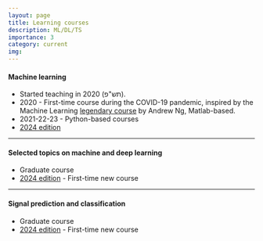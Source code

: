 ```yaml
---
layout: page
title: Learning courses
description: ML/DL/TS
importance: 3
category: current
img: 
---
```


#### Machine learning
* Started teaching in 2020 (תש"פ).
* 2020 - First-time course during the COVID-19 pandemic, inspired by the Machine Learning [legendary course](https://www.youtube.com/playlist?list=PL2qEL_7r0QISbIq8G5ywDv8go0EVr5bky) by Andrew Ng, Matlab-based.
* 2021-22-23 - Python-based courses
* [2024 edition](/suppl/ml/ml2024)

---

#### Selected topics on machine and deep learning
* Graduate course
* [2024 edition](/suppl/ts1/ts1_main2024) - First-time new course

---

#### Signal prediction and classification
* Graduate course
* [2024 edition](/suppl/ts2/ts2_main2024) - First-time new course